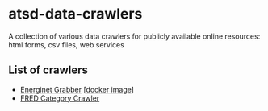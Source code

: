 # atsd-data-crawlers
A collection of various data crawlers for publicly available online resources: html forms, csv files, web services
## List of crawlers
* [Energinet Grabber](https://github.com/axibase/atsd-data-crawlers/tree/energinet-grabber) [[docker image](https://github.com/axibase/atsd-data-crawlers/tree/energinet-grabber-docker)]
* [FRED Category Crawler](crawlers/fred-category-crawler/README.md)
